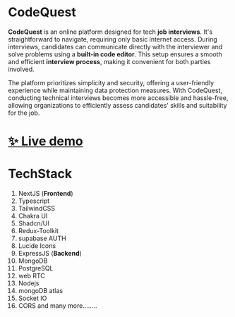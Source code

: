 # CodeQuest

**CodeQuest** is an online platform designed for tech **job interviews**. It's straightforward to navigate, requiring only basic internet access. During interviews, candidates can communicate directly with the interviewer and solve problems using a **built-in code editor**. This setup ensures a smooth and efficient **interview process**, making it convenient for both parties involved.

The platform prioritizes simplicity and security, offering a user-friendly experience while maintaining data protection measures. With CodeQuest, conducting technical interviews becomes more accessible and hassle-free, allowing organizations to efficiently assess candidates' skills and suitability for the job.

# [✨ Live demo](https://codequest-nextjs.vercel.app/)

# TechStack 

 1. NextJS   (**Frontend**)
 2. Typescript
 3. TailwindCSS
 4. Chakra UI
 5. Shadcn/UI
 6. Redux-Toolkit
 7. supabase AUTH
 8. Lucide Icons
 9.  ExpressJS  (**Backend**)
 10. MongoDB
 11. PostgreSQL
 12. web RTC
 13. Nodejs
 14. mongoDB atlas
 15. Socket IO
 16. CORS and many more........

